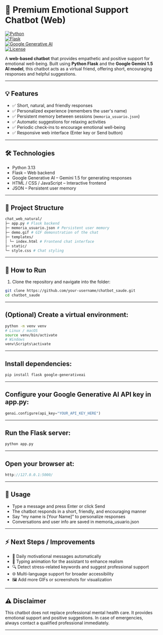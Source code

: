 # 🌟 Premium Emotional Support Chatbot (Web)

[![Python](https://img.shields.io/badge/Python-3.13-blue?logo=python)](https://www.python.org/)  
[![Flask](https://img.shields.io/badge/Flask-2.3-green?logo=flask)](https://flask.palletsprojects.com/)  
[![Google Generative AI](https://img.shields.io/badge/Google_Generative_AI-Model-orange)](https://developers.generativeai.google/)  
[![License](https://img.shields.io/badge/License-MIT-lightgrey)](LICENSE)  

A **web-based chatbot** that provides empathetic and positive support for emotional well-being. Built using **Python Flask** and the **Google Gemini 1.5 AI model**, this chatbot acts as a virtual friend, offering short, encouraging responses and helpful suggestions.

---

## 💡 Features

- ✅ Short, natural, and friendly responses  
- ✅ Personalized experience (remembers the user's name)  
- ✅ Persistent memory between sessions (`memoria_usuario.json`)  
- ✅ Automatic suggestions for relaxing activities  
- ✅ Periodic check-ins to encourage emotional well-being  
- ✅ Responsive web interface (Enter key or Send button)

---

## 🛠 Technologies

- Python 3.13  
- Flask – Web backend  
- Google Generative AI – Gemini 1.5 for generating responses  
- HTML / CSS / JavaScript – Interactive frontend  
- JSON – Persistent user memory

---

## 📁 Project Structure

```bash
chat_web_natural/
├─ app.py # Flask backend
├─ memoria_usuario.json # Persistent user memory
├─ demo.gif # GIF demonstration of the chat
├─ templates/
│ └─ index.html # Frontend chat interface
├─ static/
└─ style.css # Chat styling
```

---

## 🚀 How to Run

1. Clone the repository and navigate into the folder:

```bash
git clone https://github.com/your-username/chatbot_saude.git
cd chatbot_saude
```

---

## (Optional) Create a virtual environment:

```bash
python -m venv venv
# Linux / macOS
source venv/bin/activate
# Windows
venv\Scripts\activate
```

---

## Install dependencies:

```bash
pip install flask google-generativeai
```

---

## Configure your Google Generative AI API key in app.py:

```python
genai.configure(api_key="YOUR_API_KEY_HERE")
```

---

## Run the Flask server:

```bash
python app.py
```

---

## Open your browser at:

```cpp
http://127.0.0.1:5000/
```

---

## 💬 Usage

- Type a message and press Enter or click Send
- The chatbot responds in a short, friendly, and encouraging manner
- Say “my name is [Your Name]” to personalize responses
- Conversations and user info are saved in memoria_usuario.json

---

## ⚡ Next Steps / Improvements

- 💌 Daily motivational messages automatically
- 🎨 Typing animation for the assistant to enhance realism
- 🔍 Detect stress-related keywords and suggest professional support
- 🌐 Multi-language support for broader accessibility
- 🖼 Add more GIFs or screenshots for visualization

---

## ⚠ Disclaimer

This chatbot does not replace professional mental health care.
It provides emotional support and positive suggestions. In case of emergencies, always contact a qualified professional immediately.

---
